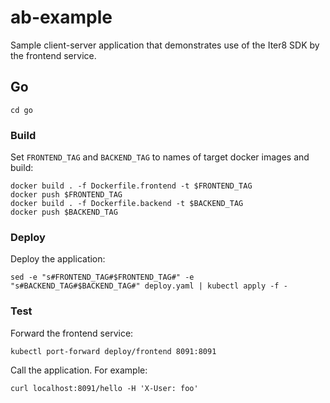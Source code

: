 # ab-example

Sample client-server application that demonstrates use of the Iter8 SDK by the frontend service.

## Go

```shell
cd go
```

### Build

Set `FRONTEND_TAG` and `BACKEND_TAG` to names of target docker images and build:

```shell
docker build . -f Dockerfile.frontend -t $FRONTEND_TAG
docker push $FRONTEND_TAG
docker build . -f Dockerfile.backend -t $BACKEND_TAG
docker push $BACKEND_TAG
```

### Deploy

Deploy the application:

```shell
sed -e "s#FRONTEND_TAG#$FRONTEND_TAG#" -e "s#BACKEND_TAG#$BACKEND_TAG#" deploy.yaml | kubectl apply -f -
```

### Test

Forward the frontend service:

```shell
kubectl port-forward deploy/frontend 8091:8091
```

Call the application. For example:

```shell
curl localhost:8091/hello -H 'X-User: foo'
```
